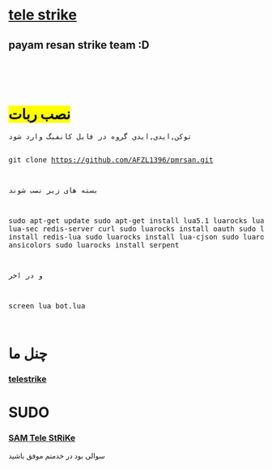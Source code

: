 <a href="telegram.me/Xx_Fuankdeh_xX"><h1>tele strike</h1></a>
<h2>payam resan strike team :D</h2><br><br><br>
<h1><mark>نصب ربات</mark></h1>
<pre>
توکن,ایدی,ایدی گروه در فایل کانفیگ وارد شود

git clone https://github.com/AFZL1396/pmrsan.git

بسته های زیر نصب شوند

sudo apt-get update
sudo apt-get install lua5.1 luarocks lua-socket lua-sec redis-server curl 
sudo luarocks install oauth 
sudo luarocks install redis-lua 
sudo luarocks install lua-cjson 
sudo luarocks install ansicolors 
sudo luarocks install serpent

و در اخر

screen lua bot.lua

</pre>
<h1>چنل ما</h1>
<a href="telegram.me/Xx_Fuankdeh_xX"><h3>telestrike</h3></a>
<h1>SUDO</h1>
<a href="telegram.me/TANHAIE_A_F_Z_L_MAJAZEE"><h3>SAM Tele StRiKe</h3></a>

سوالی بود در خدمتم
موفق باشید
